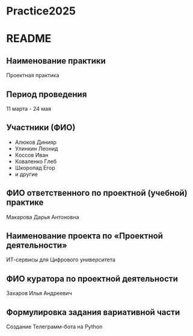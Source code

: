 # Practice2025
# README

## Наименование практики
Проектная практика

## Период проведения
11 марта - 24 мая

## Участники (ФИО)
- Алюков Динияр
- Улинкин Леонид
- Коссов Иван
- Коваленко Глеб
- Шкоропад Егор
- и другие

## ФИО ответственного по проектной (учебной) практике
Макарова Дарья Антоновна

## Наименование проекта по «Проектной деятельности»
ИТ-сервисы для Цифрового университета

## ФИО куратора по проектной деятельности
Захаров Илья Андреевич

## Формулировка задания вариативной части
Создание Телеграмм-бота на Python
